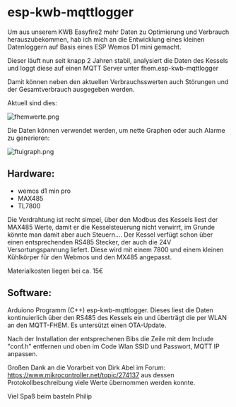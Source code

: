 
# esp-kwb-mqttlogger

Um aus unserem KWB Easyfire2 mehr Daten zu Optimierung und Verbrauch herauszubekommen, hab ich mich an die Entwicklung eines kleinen Datenloggern auf Basis eines ESP Wemos D1 mini gemacht. 

Dieser läuft nun seit knapp 2 Jahren stabil, analysiert die Daten des Kessels und loggt diese auf einen MQTT Server unter fhem.esp-kwb-mqttlogger

Damit können neben den aktuellen Verbrauchsswerten auch Störungen und der Gesamtverbrauch ausgegeben werden.

Aktuell sind dies:

<Bildfhem>![fhemwerte.png](https://github.com/windundsterne/esp-kwb-mqttlogger/blob/main/Bilder/fhemwerte.png?raw=true)

Die Daten können verwendet werden, um nette Graphen oder auch Alarme zu generieren:

<Bildftui>![ftuigraph.png](https://github.com/windundsterne/esp-kwb-mqttlogger/blob/main/Bilder/ftuigraph.png?raw=true)
    
## Hardware:

* wemos d1 min pro 
* MAX485 
* TL7800
    
Die Verdrahtung ist recht simpel, über den Modbus des Kessels liest  der MAX485 Werte, damit er die Kesselsteuerung nicht verwirrt, im Grunde könnte man damit aber auch Steuern…. 
Der Kessel verfügt schon über einen entsprechenden RS485 Stecker, der auch die 24V Versortungspannung liefert. Diese wird mit einem 7800 und einem kleinen Kühlkörper für den Webmos und den MX485 angepasst.

Materialkosten liegen bei ca. 15€ 

## Software:

Arduiono Programm (C++) esp-kwb-mqttlogger. Dieses liest die Daten kontinuierlich über den RS485 des Kessels ein und überträgt die per WLAN an den MQTT-FHEM.
Es untersützt einen OTA-Update. 

Nach der Installation der entsprechenen Bibs die Zeile mit dem Include "conf.h" entfernen und oben im Code Wlan SSID und Passwort, MQTT IP anpassen.
    
      
Großen Dank an die Vorarbeit von Dirk Abel im Forum: https://www.mikrocontroller.net/topic/274137 aus dessen Protokollbeschreibung viele Werte übernommen werden konnte. 

Viel Spaß beim basteln
Philip

